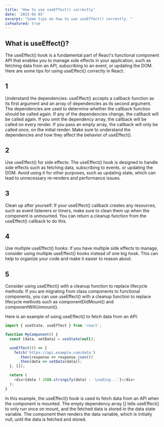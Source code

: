 ```yaml
---
title: 'How to use useEffect() correctly'
date: '2023-01-03'
excerpt: "Some tips on how to use useEffect() correctly. "
isFeatured: true
---
```

## What is useEffect()?

The useEffect() hook is a fundamental part of React's functional component API that enables you to manage side effects in your application, such as fetching data from an API, subscribing to an event, or updating the DOM. Here are some tips for using useEffect() correctly in React:

## 1
Understand the dependencies: useEffect() accepts a callback function as its first argument and an array of dependencies as its second argument. The dependencies are used to determine whether the callback function should be called again. If any of the dependencies change, the callback will be called again. If you omit the dependency array, the callback will be called on every render. If you pass an empty array, the callback will only be called once, on the initial render. Make sure to understand the dependencies and how they affect the behavior of useEffect().

## 2
Use useEffect() for side effects: The useEffect() hook is designed to handle side effects such as fetching data, subscribing to events, or updating the DOM. Avoid using it for other purposes, such as updating state, which can lead to unnecessary re-renders and performance issues.

## 3
Clean up after yourself: If your useEffect() callback creates any resources, such as event listeners or timers, make sure to clean them up when the component is unmounted. You can return a cleanup function from the useEffect() callback to do this.

## 4
Use multiple useEffect() hooks: If you have multiple side effects to manage, consider using multiple useEffect() hooks instead of one big hook. This can help to organize your code and make it easier to reason about.

## 5
Consider using useEffect() with a cleanup function to replace lifecycle methods: If you are migrating from class components to functional components, you can use useEffect() with a cleanup function to replace lifecycle methods such as componentDidMount() and componentWillUnmount().

Here is an example of using useEffect() to fetch data from an API:

```js
import { useState, useEffect } from 'react';

function MyComponent() {
  const [data, setData] = useState(null);

  useEffect(() => {
    fetch('https://api.example.com/data')
      .then(response => response.json())
      .then(data => setData(data));
  }, []);

  return (
    <div>{data ? JSON.stringify(data) : 'Loading...'}</div>
  );
}
```

In this example, the useEffect() hook is used to fetch data from an API when the component is mounted. The empty dependency array [] tells useEffect() to only run once on mount, and the fetched data is stored in the data state variable. The component then renders the data variable, which is initially null, until the data is fetched and stored.